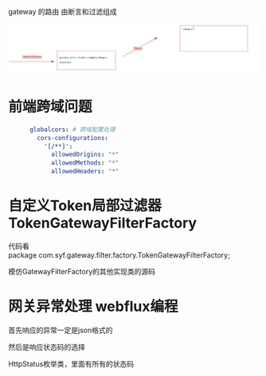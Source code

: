 


gateway 的路由 由断言和过滤组成     


![img.png](img.png)    



# 前端跨域问题  


```yaml
      globalcors: # 跨域配置处理
        cors-configurations:
          '[/**]':
            allowedOrigins: "*"
            allowedMethods: "*"
            allowedHeaders: "*"
```  



# 自定义Token局部过滤器  TokenGatewayFilterFactory   
代码看    
package com.syf.gateway.filter.factory.TokenGatewayFilterFactory;        


模仿GatewayFilterFactory的其他实现类的源码     


# 网关异常处理   webflux编程   


首先响应的异常一定是json格式的   


然后是响应状态码的选择   

HttpStatus枚举类，里面有所有的状态码    
